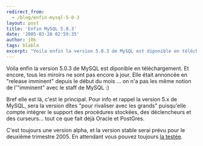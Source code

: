 ```yaml
---
redirect_from:
  - /blog/enfin-mysql-5-0-3
layout: post
title: 'Enfin MySQL 5.0.3'
date: '2005-03-28 02:59:35'
author: j0k
tags: blabla
excerpt: "Voila enfin la version 5.0.3 de MySQL est diponible en téléchargement.   Et encore, tous les miroirs ne sont pas encore à jour.   )   Elle était annoncée en \"release imminent\" depuis le début du mois ... on n'a pas les même notion de l'\"imminent\" avec le staff de MySQL :)  \n  \nBref elle est là, c'est le principal.   Pour info et rappel      …"
---
```


Voila enfin la version 5.0.3 de MySQL est diponible en téléchargement.   Et encore, tous les miroirs ne sont pas encore à jour.      Elle était annoncée en "release imminent" depuis le début du mois ... on n'a pas les même notion de l'"imminent" avec le staff de MySQL :)

Bref elle est là, c'est le principal.   Pour info et rappel la version 5.x de MySQL, sera la version dîtes "pour rivaliser avec les grands" puisqu'elle compte intégrer le support des procédures stockées, des déclencheurs et des curseurs... tout ce que fait déjà Oracle et PostGres.

C'est toujours une version alpha, et la version stable serai prévu pour le deuxième trimestre 2005.   En attendant vous pouvez toujours [la testée](http://dev.mysql.com/downloads/mysql/5.0.html).
